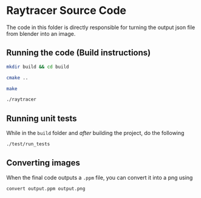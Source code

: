# Raytracer Source Code 
The code in this folder is directly responsible for turning the output json file from blender 
into an image. 

## Running the code (Build instructions)
```bash
mkdir build && cd build

cmake ..

make

./raytracer
```

## Running unit tests
While in the `build` folder and _after_ building the project, do the following 
```bash
./test/run_tests
```

## Converting images 
When the final code outputs a `.ppm` file, you can convert it into a png using 
```bash
convert output.ppm output.png
```
